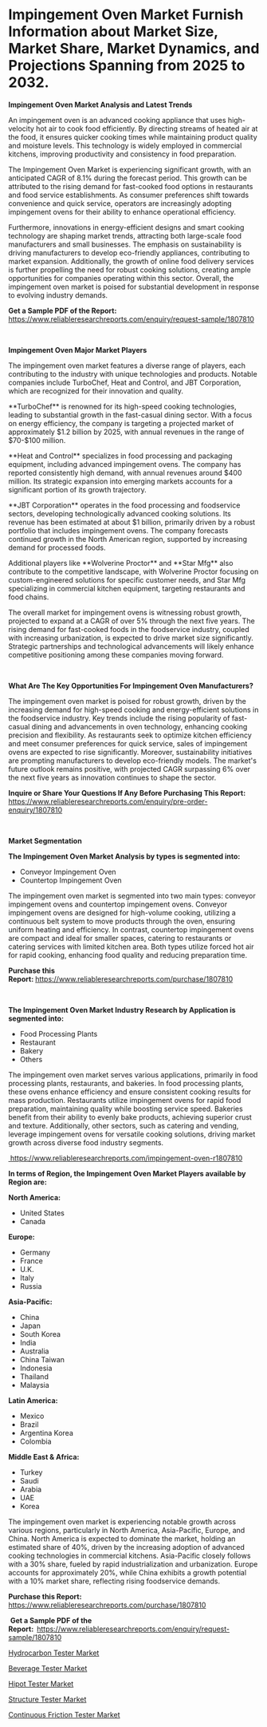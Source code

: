 <p><h1>Impingement Oven Market Furnish Information about Market Size, Market Share, Market Dynamics, and Projections Spanning from 2025 to 2032.</h1></p><p><strong>Impingement Oven Market Analysis and Latest Trends</strong></p>
<p><p>An impingement oven is an advanced cooking appliance that uses high-velocity hot air to cook food efficiently. By directing streams of heated air at the food, it ensures quicker cooking times while maintaining product quality and moisture levels. This technology is widely employed in commercial kitchens, improving productivity and consistency in food preparation.</p><p>The Impingement Oven Market is experiencing significant growth, with an anticipated CAGR of 8.1% during the forecast period. This growth can be attributed to the rising demand for fast-cooked food options in restaurants and food service establishments. As consumer preferences shift towards convenience and quick service, operators are increasingly adopting impingement ovens for their ability to enhance operational efficiency.</p><p>Furthermore, innovations in energy-efficient designs and smart cooking technology are shaping market trends, attracting both large-scale food manufacturers and small businesses. The emphasis on sustainability is driving manufacturers to develop eco-friendly appliances, contributing to market expansion. Additionally, the growth of online food delivery services is further propelling the need for robust cooking solutions, creating ample opportunities for companies operating within this sector. Overall, the impingement oven market is poised for substantial development in response to evolving industry demands.</p></p>
<p><strong>Get a Sample PDF of the Report:&nbsp;</strong> <a href="https://www.reliableresearchreports.com/enquiry/request-sample/1807810?utm_campaign=33&utm_medium=2&utm_source=Github&utm_content=ia&utm_term=10042025&utm_id=impingement-oven">https://www.reliableresearchreports.com/enquiry/request-sample/1807810</a></p>
<p>&nbsp;</p>
<p><strong>Impingement Oven Major Market Players</strong></p>
<p><p>The impingement oven market features a diverse range of players, each contributing to the industry with unique technologies and products. Notable companies include TurboChef, Heat and Control, and JBT Corporation, which are recognized for their innovation and quality.</p><p>**TurboChef** is renowned for its high-speed cooking technologies, leading to substantial growth in the fast-casual dining sector. With a focus on energy efficiency, the company is targeting a projected market of approximately $1.2 billion by 2025, with annual revenues in the range of $70-$100 million.</p><p>**Heat and Control** specializes in food processing and packaging equipment, including advanced impingement ovens. The company has reported consistently high demand, with annual revenues around $400 million. Its strategic expansion into emerging markets accounts for a significant portion of its growth trajectory.</p><p>**JBT Corporation** operates in the food processing and foodservice sectors, developing technologically advanced cooking solutions. Its revenue has been estimated at about $1 billion, primarily driven by a robust portfolio that includes impingement ovens. The company forecasts continued growth in the North American region, supported by increasing demand for processed foods.</p><p>Additional players like **Wolverine Proctor** and **Star Mfg** also contribute to the competitive landscape, with Wolverine Proctor focusing on custom-engineered solutions for specific customer needs, and Star Mfg specializing in commercial kitchen equipment, targeting restaurants and food chains.</p><p>The overall market for impingement ovens is witnessing robust growth, projected to expand at a CAGR of over 5% through the next five years. The rising demand for fast-cooked foods in the foodservice industry, coupled with increasing urbanization, is expected to drive market size significantly. Strategic partnerships and technological advancements will likely enhance competitive positioning among these companies moving forward.</p></p>
<p>&nbsp;</p>
<p><strong>What Are The Key Opportunities For Impingement Oven Manufacturers?</strong></p>
<p><p>The impingement oven market is poised for robust growth, driven by the increasing demand for high-speed cooking and energy-efficient solutions in the foodservice industry. Key trends include the rising popularity of fast-casual dining and advancements in oven technology, enhancing cooking precision and flexibility. As restaurants seek to optimize kitchen efficiency and meet consumer preferences for quick service, sales of impingement ovens are expected to rise significantly. Moreover, sustainability initiatives are prompting manufacturers to develop eco-friendly models. The market's future outlook remains positive, with projected CAGR surpassing 6% over the next five years as innovation continues to shape the sector.</p></p>
<p><strong>Inquire or Share Your Questions If Any Before Purchasing This Report:</strong> <a href="https://www.reliableresearchreports.com/enquiry/pre-order-enquiry/1807810?utm_campaign=33&utm_medium=2&utm_source=Github&utm_content=ia&utm_term=10042025&utm_id=impingement-oven">https://www.reliableresearchreports.com/enquiry/pre-order-enquiry/1807810</a></p>
<p>&nbsp;</p>
<p><strong>Market Segmentation</strong></p>
<p><strong>The Impingement Oven Market Analysis by types is segmented into:</strong></p>
<p><ul><li>Conveyor Impingement Oven</li><li>Countertop Impingement Oven</li></ul></p>
<p><p>The impingement oven market is segmented into two main types: conveyor impingement ovens and countertop impingement ovens. Conveyor impingement ovens are designed for high-volume cooking, utilizing a continuous belt system to move products through the oven, ensuring uniform heating and efficiency. In contrast, countertop impingement ovens are compact and ideal for smaller spaces, catering to restaurants or catering services with limited kitchen area. Both types utilize forced hot air for rapid cooking, enhancing food quality and reducing preparation time.</p></p>
<p><strong>Purchase this Report:&nbsp;</strong><a href="https://www.reliableresearchreports.com/purchase/1807810?utm_campaign=33&utm_medium=2&utm_source=Github&utm_content=ia&utm_term=10042025&utm_id=impingement-oven">https://www.reliableresearchreports.com/purchase/1807810</a></p>
<p>&nbsp;</p>
<p><strong>The Impingement Oven Market Industry Research by Application is segmented into:</strong></p>
<p><ul><li>Food Processing Plants</li><li>Restaurant</li><li>Bakery</li><li>Others</li></ul></p>
<p><p>The impingement oven market serves various applications, primarily in food processing plants, restaurants, and bakeries. In food processing plants, these ovens enhance efficiency and ensure consistent cooking results for mass production. Restaurants utilize impingement ovens for rapid food preparation, maintaining quality while boosting service speed. Bakeries benefit from their ability to evenly bake products, achieving superior crust and texture. Additionally, other sectors, such as catering and vending, leverage impingement ovens for versatile cooking solutions, driving market growth across diverse food industry segments.</p></p>
<p><a href="https://www.reliableresearchreports.com/impingement-oven-r1807810?utm_campaign=33&utm_medium=2&utm_source=Github&utm_content=ia&utm_term=10042025&utm_id=impingement-oven">&nbsp;https://www.reliableresearchreports.com/impingement-oven-r1807810</a></p>
<p><strong>In terms of Region, the Impingement Oven Market Players available by Region are:</strong></p>
<p>
    <p> <strong> North America: </strong>
        <ul>
            <li>United States</li>
            <li>Canada</li>
        </ul>
        </p> 
    <p> <strong> Europe: </strong>
        <ul>
            <li>Germany</li>
            <li>France</li>
            <li>U.K.</li>
            <li>Italy</li>
            <li>Russia</li>
        </ul>
        </p> 
    <p> <strong> Asia-Pacific: </strong>
        <ul>
            <li>China</li>
            <li>Japan</li>
            <li>South Korea</li>
            <li>India</li>
            <li>Australia</li>
            <li>China Taiwan</li>
            <li>Indonesia</li>
            <li>Thailand</li>
            <li>Malaysia</li>
        </ul>
        </p> 
    <p> <strong> Latin America: </strong>
        <ul>
            <li>Mexico</li>
            <li>Brazil</li>
            <li>Argentina Korea</li>
            <li>Colombia</li>
        </ul>
        </p> 
    <p> <strong> Middle East & Africa: </strong>
        <ul>
            <li>Turkey</li>
            <li>Saudi</li>
            <li>Arabia</li>
            <li>UAE</li>
            <li>Korea</li>
        </ul>
    </p>
    </p>
<p><p>The impingement oven market is experiencing notable growth across various regions, particularly in North America, Asia-Pacific, Europe, and China. North America is expected to dominate the market, holding an estimated share of 40%, driven by the increasing adoption of advanced cooking technologies in commercial kitchens. Asia-Pacific closely follows with a 30% share, fueled by rapid industrialization and urbanization. Europe accounts for approximately 20%, while China exhibits a growth potential with a 10% market share, reflecting rising foodservice demands.</p></p>
<p><strong>Purchase this Report: </strong><a href="https://www.reliableresearchreports.com/purchase/1807810?utm_campaign=33&utm_medium=2&utm_source=Github&utm_content=ia&utm_term=10042025&utm_id=impingement-oven">https://www.reliableresearchreports.com/purchase/1807810</a></p>
<p>&nbsp;<strong>Get a Sample PDF of the Report:&nbsp;&nbsp;</strong><a href="https://www.reliableresearchreports.com/enquiry/request-sample/1807810?utm_campaign=33&utm_medium=2&utm_source=Github&utm_content=ia&utm_term=10042025&utm_id=impingement-oven">https://www.reliableresearchreports.com/enquiry/request-sample/1807810</a></p>
<p><strong></strong></p>
<p><p><a href="https://github.com/marteyfito9/Market-Research-Report-List-1/blob/main/hydrocarbon-tester-market.md?utm_campaign=33&utm_medium=2&utm_source=Github&utm_content=ia&utm_term=10042025&utm_id=impingement-oven">Hydrocarbon Tester Market</a></p><p><a href="https://github.com/fungkychiman/Market-Research-Report-List-1/blob/main/beverage-tester-market.md?utm_campaign=33&utm_medium=2&utm_source=Github&utm_content=ia&utm_term=10042025&utm_id=impingement-oven">Beverage Tester Market</a></p><p><a href="https://github.com/tornapruttuz/Market-Research-Report-List-1/blob/main/hipot-tester-market.md?utm_campaign=33&utm_medium=2&utm_source=Github&utm_content=ia&utm_term=10042025&utm_id=impingement-oven">Hipot Tester Market</a></p><p><a href="https://github.com/saguegrody74/Market-Research-Report-List-1/blob/main/structure-tester-market.md?utm_campaign=33&utm_medium=2&utm_source=Github&utm_content=ia&utm_term=10042025&utm_id=impingement-oven">Structure Tester Market</a></p><p><a href="https://github.com/yuukoleuda/Market-Research-Report-List-1/blob/main/continuous-friction-tester-market.md?utm_campaign=33&utm_medium=2&utm_source=Github&utm_content=ia&utm_term=10042025&utm_id=impingement-oven">Continuous Friction Tester Market</a></p></p>